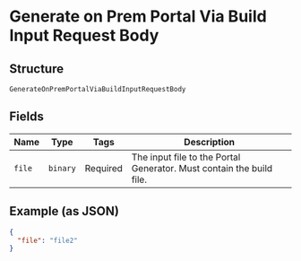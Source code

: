 
# Generate on Prem Portal Via Build Input Request Body

## Structure

`GenerateOnPremPortalViaBuildInputRequestBody`

## Fields

| Name | Type | Tags | Description |
|  --- | --- | --- | --- |
| `file` | `binary` | Required | The input file to the Portal Generator. Must contain the build file. |

## Example (as JSON)

```json
{
  "file": "file2"
}
```

